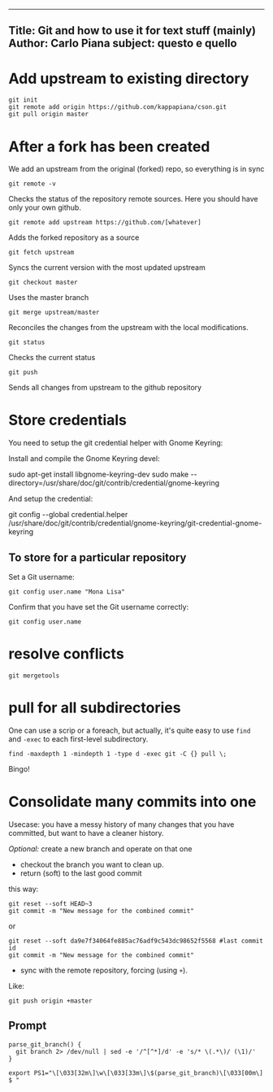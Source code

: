 
---
Title: Git and how to use it for text stuff (mainly)
Author: Carlo Piana
subject: questo e quello
---

# Add upstream to existing directory

    git init
    git remote add origin https://github.com/kappapiana/cson.git
    git pull origin master


# After a fork has been created

We add an upstream from the original (forked) repo, so everything is in sync

    git remote -v

Checks the status of the repository remote sources. Here you should have only your own github.

    git remote add upstream https://github.com/[whatever]

Adds the forked repository as a source

    git fetch upstream

Syncs the current version with the most updated upstream

    git checkout master

Uses the master branch

    git merge upstream/master

Reconciles the changes from the upstream with the local modifications.

    git status

Checks the current status

    git push

Sends all changes from upstream to the github repository

# Store credentials


You need to setup the git credential helper with Gnome Keyring:

Install and compile the Gnome Keyring devel:

sudo apt-get install libgnome-keyring-dev
sudo make --directory=/usr/share/doc/git/contrib/credential/gnome-keyring

And setup the credential:

git config --global credential.helper /usr/share/doc/git/contrib/credential/gnome-keyring/git-credential-gnome-keyring


## To store for a particular repository

Set a Git username:

    git config user.name "Mona Lisa"

Confirm that you have set the Git username correctly:

    git config user.name


# resolve conflicts

    git mergetools

# pull for all subdirectories

One can use a scrip or a foreach, but actually, it's quite easy to use `find` and `-exec` to each first-level subdirectory.

    find -maxdepth 1 -mindepth 1 -type d -exec git -C {} pull \;

Bingo!

# Consolidate many commits into one

Usecase: you have a messy history of many changes that you have committed, but want to have a cleaner history.

_Optional:_ create a new branch and operate on that one

- checkout the branch you want to clean up.
- return (soft) to the last good commit

this way:

    git reset --soft HEAD~3
    git commit -m "New message for the combined commit"

or

    git reset --soft da9e7f34064fe885ac76adf9c543dc98652f5568 #last commit id
    git commit -m "New message for the combined commit"

- sync with the remote repository, forcing (using `+`).

Like:

    git push origin +master


## Prompt

    parse_git_branch() {
      git branch 2> /dev/null | sed -e '/^[^*]/d' -e 's/* \(.*\)/ (\1)/'
    }

    export PS1="\[\033[32m\]\w\[\033[33m\]\$(parse_git_branch)\[\033[00m\] $ "
